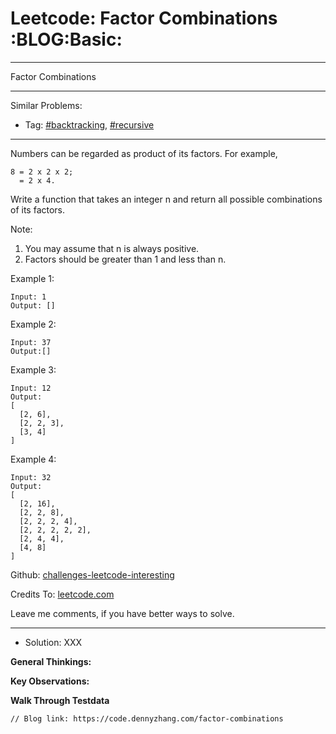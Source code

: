 
# Leetcode: Factor Combinations     :BLOG:Basic:

---

Factor Combinations  

---

Similar Problems:  

-   Tag: [#backtracking](https://code.dennyzhang.com/tag/backtracking), [#recursive](https://code.dennyzhang.com/tag/recursive)

---

Numbers can be regarded as product of its factors. For example,  

    8 = 2 x 2 x 2;
      = 2 x 4.

Write a function that takes an integer n and return all possible combinations of its factors.  

Note:  

1.  You may assume that n is always positive.
2.  Factors should be greater than 1 and less than n.

Example 1:  

    Input: 1
    Output: []

Example 2:  

    Input: 37
    Output:[]

Example 3:  

    Input: 12
    Output:
    [
      [2, 6],
      [2, 2, 3],
      [3, 4]
    ]

Example 4:  

    Input: 32
    Output:
    [
      [2, 16],
      [2, 2, 8],
      [2, 2, 2, 4],
      [2, 2, 2, 2, 2],
      [2, 4, 4],
      [4, 8]
    ]

Github: [challenges-leetcode-interesting](https://github.com/DennyZhang/challenges-leetcode-interesting/tree/master/factor-combinations)  

Credits To: [leetcode.com](https://leetcode.com/problems/factor-combinations/description/)  

Leave me comments, if you have better ways to solve.  

---

-   Solution: XXX

**General Thinkings:**  

    

**Key Observations:**  

    

**Walk Through Testdata**  

    

    // Blog link: https://code.dennyzhang.com/factor-combinations

